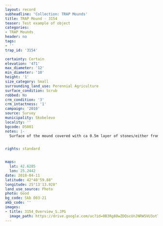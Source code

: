 ```yaml
---
layout: record
subheadline: 'Collection: TRAP Mounds'
title: TRAP Mound - 3154
teaser: Test example of object
categories:
- TRAP Mounds
header: no
tags:
- ''
trap_id: '3154'

certainty: Certain
elevation: '471'
max_diameter: '12'
min_diameter: '10'
height: '1'
size_category: Small
surrounding_land_use: Perennial Agriculture
surface_condition: Scrub
robbed: No
crm_condition: '3'
crm_intactness: '1'
campaign: '2010'
source: Survey
municipality: Skobelevo
locality: ''
bgcode: DS001
notes: |-
  Surface of the mound covered with ca 0.5m layer of stones/either from the surrounding pasture or from the mound.


rights: standard


maps:
  lat: 42.6285
  lon: 25.2442
date: 2018-04-11
latitude: 42°40'59.88"
longitude: 25°13'13.928"
land_use_source: Photo
photo: Good
bg_code: Skb 003-21
akb_code: ''
images:
- title: 3154_Overview_S.JPG
  image_path: https://drive.google.com/uc?id=0B3Rg88wZDQscUnJNRW5VU3otTVk
---
```

